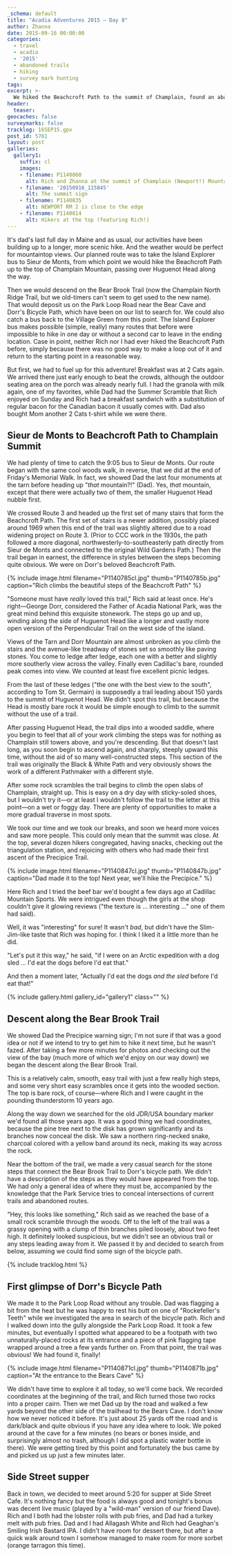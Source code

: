 ```yaml
---
_schema: default
title: "Acadia Adventures 2015 – Day 8"
author: Zhanna
date: 2015-09-16 00:00:00
categories:
  - travel
  - acadia
  - '2015'
  - abandoned trails
  - hiking
  - survey mark hunting
tags:
excerpt: >-
  We hiked the Beachcroft Path to the summit of Champlain, found an abandoned trail and a cave, and finished off the day with lobster rolls and much-needed beer!
header:
  teaser:
geocaches: false
surveymarks: false
tracklog: 16SEP15.gpx
post_id: 5761
layout: post    
galleries:
  gallery1:
    suffix: cl
    images:
    - filename: P1140860
      alt: Rich and Zhanna at the summit of Champlain (Newport!) Mountain
    - filename: '20150916_115845'
      alt: The summit sign
    - filename: P1140835
      alt: NEWPORT RM 2 is close to the edge    
    - filename: P1140814
      alt: Hikers at the top (featuring Rich!)                    
---
```


It's dad's last full day in Maine and as usual, our activities have been building up to a longer, more scenic hike. And the weather would be perfect for mountaintop views. Our planned route was to take the Island Explorer bus to Sieur de Monts, from which point we would hike the Beachcroft Path up to the top of Champlain Mountain, passing over Huguenot Head along the way. 

Then we would descend on the Bear Brook Trail (now the Champlain North Ridge Trail, but we old-timers can't seem to get used to the new name). That would deposit us on the Park Loop Road near the Bear Cave and Dorr's Bicycle Path, which have been on our list to search for. We could also catch a bus back to the Village Green from this point. The Island Explorer bus makes possible (simple, really) many routes that before were impossible to hike in one day or without a second car to leave in the ending location. Case in point, neither Rich nor I had ever hiked the Beachcroft Path before, simply because there was no good way to make a loop out of it and return to the starting point in a reasonable way.

But first, we had to fuel up for this adventure! Breakfast was at 2 Cats again. We arrived there just early enough to beat the crowds, although the outdoor seating area on the porch was already nearly full. I had the granola with milk again, one of my favorites, while Dad had the Summer Scramble that Rich enjoyed on Sunday and Rich had a breakfast sandwich with a substitution of regular bacon for the Canadian bacon it usually comes with. Dad also bought Mom another 2 Cats t-shirt while we were there.

## Sieur de Monts to Beachcroft Path to Champlain Summit

We had plenty of time to catch the 9:05 bus to Sieur de Monts. Our route began with the same cool woods walk, in reverse, that we did at the end of Friday's Memorial Walk. In fact, we showed Dad the last four monuments at the tarn before heading up "_that_ mountain?!" (Dad). Yes, _that_ mountain, except that there were actually two of them, the smaller Huguenot Head nubble first. 

We crossed Route 3 and headed up the first set of many stairs that form the Beachcroft Path. The first set of stairs is a newer addition, possibly placed around 1969 when this end of the trail was slightly altered due to a road widening project on Route 3. (Prior to CCC work in the 1930s, the path followed a more diagonal, northwesterly-to-southeasterly path directly from Sieur de Monts and connected to the original Wild Gardens Path.) Then the trail began in earnest, the difference in styles between the steps becoming quite obvious. We were on Dorr's beloved Beachcroft Path. 

{% include image.html filename="P1140785cl.jpg" thumb="P1140785b.jpg" caption="Rich climbs the beautiful steps of the Beachcroft Path" %}

"Someone must have _really_ loved this trail," Rich said at least once. He's right—George Dorr, considered the Father of Acadia National Park, was the great mind behind this exquisite stonework. The steps go up and up, winding along the side of Huguenot Head like a longer and vastly more open version of the Perpendicular Trail on the west side of the island. 

Views of the Tarn and Dorr Mountain are almost unbroken as you climb the stairs and the avenue-like treadway of stones set so smoothly like paving stones. You come to ledge after ledge, each one with a better and slightly more southerly view across the valley. Finally even Cadillac's bare, rounded peak comes into view. We counted at least five excellent picnic ledges. 

From the last of these ledges ("the one with the best view to the south", according to Tom St. Germain) is supposedly a trail leading about 150 yards to the summit of Huguenot Head. We didn't spot this trail, but because the Head is mostly bare rock it would be simple enough to climb to the summit without the use of a trail.

After passing Huguenot Head, the trail dips into a wooded saddle, where you begin to feel that all of your work climbing the steps was for nothing as Champlain still towers above, and you're descending. But that doesn't last long, as you soon begin to ascend again, and sharply, steeply upward this time, without the aid of so many well-constructed steps. This section of the trail was originally the Black & White Path and very obviously shows the work of a different Pathmaker with a different style. 

After some rock scrambles the trail begins to climb the open slabs of Champlain, straight up. This is easy on a dry day with sticky-soled shoes, but I wouldn't try it—or at least I wouldn't follow the trail to the letter at this point—on a wet or foggy day. There are plenty of opportunities to make a more gradual traverse in most spots.

We took our time and we took our breaks, and soon we heard more voices and saw more people. This could only mean that the summit was close. At the top, several dozen hikers congregated, having snacks, checking out the triangulation station, and rejoicing with others who had made their first ascent of the Precipice Trail. 

{% include image.html filename="P1140847cl.jpg" thumb="P1140847b.jpg" caption="Dad made it to the top! Next year, we'll hike the Precipice." %}

Here Rich and I tried the beef bar we'd bought a few days ago at Cadillac Mountain Sports. We were intrigued even though the girls at the shop couldn't give it glowing reviews ("the texture is ... interesting ..." one of them had said). 

Well, it was "interesting" for sure! It wasn't _bad_, but didn't have the Slim-Jim-like taste that Rich was hoping for. I think I liked it a little more than he did. 

"Let's put it this way," he said, "if I were on an Arctic expedition with a dog sled ... I'd eat the dogs before I'd eat that." 

And then a moment later, "Actually I'd eat the dogs _and the sled_ before I'd eat that!"

{% include gallery.html gallery_id="gallery1" class="" %}

## Descent along the Bear Brook Trail

We showed Dad the Precipice warning sign; I'm not sure if that was a good idea or not if we intend to try to get him to hike it next time, but he wasn't fazed. After taking a few more minutes for photos and checking out the view of the bay (much more of which we'd enjoy on our way down) we began the descent along the Bear Brook Trail. 

This is a relatively calm, smooth, easy trail with just a few really high steps, and some very short easy scrambles once it gets into the wooded section. The top is bare rock, of course—where Rich and I were caught in the pounding thunderstorm 10 years ago. 

Along the way down we searched for the old JDR/USA boundary marker we'd found all those years ago. It was a good thing we had coordinates, because the pine tree next to the disk has grown significantly and its branches now conceal the disk. We saw a northern ring-necked snake, charcoal colored with a yellow band around its neck, making its way across the rock.

Near the bottom of the trail, we made a very casual search for the stone steps that connect the Bear Brook Trail to Dorr's bicycle path. We didn't have a description of the steps as they would have appeared from the top. We had only a general idea of where they must be, accompanied by the knowledge that the Park Service tries to conceal intersections of current trails and abandoned routes. 

"Hey, this looks like something," Rich said as we reached the base of a small rock scramble through the woods. Off to the left of the trail was a grassy opening with a clump of thin branches piled loosely, about two feet high. It definitely looked suspicious, but we didn't see an obvious trail or any steps leading away from it. We passed it by and decided to search from below, assuming we could find some sign of the bicycle path.

{% include tracklog.html %}

## First glimpse of Dorr's Bicycle Path

We made it to the Park Loop Road without any trouble. Dad was flagging a bit from the heat but he was happy to rest his butt on one of "Rockefeller's Teeth" while we investigated the area in search of the bicycle path. Rich and I walked down into the gully alongside the Park Loop Road. It took a few minutes, but eventually I spotted what appeared to be a footpath with two unnaturally-placed rocks at its entrance and a piece of pink flagging tape wrapped around a tree a few yards further on. From that point, the trail was obvious! We had found it, finally! 

{% include image.html filename="P1140871cl.jpg" thumb="P1140871b.jpg" caption="At the entrance to the Bears Cave" %}

We didn't have time to explore it all today, so we'll come back. We recorded coordinates at the beginning of the trail, and Rich turned those two rocks into a proper cairn. Then we met Dad up by the road and walked a few yards beyond the other side of the trailhead to the Bears Cave. I don't know how we never noticed it before. It's just about 25 yards off the road and is dark/black and quite obvious if you have any idea where to look. We poked around at the cave for a few minutes (no bears or bones inside, and surprisingly almost no trash, although I did spot a plastic water bottle in there). We were getting tired by this point and fortunately the bus came by and picked us up just a few minutes later.

## Side Street supper

Back in town, we decided to meet around 5:20 for supper at Side Street Cafe. It's nothing fancy but the food is always good and tonight's bonus was decent live music (played by a "wild-man" version of our friend Dave). Rich and I both had the lobster rolls with pub fries, and Dad had a turkey melt with pub fries. Dad and I had Allagash White and Rich had Geaghan's Smiling Irish Bastard IPA. I didn't have room for dessert there, but after a quick walk around town I somehow managed to make room for more sorbet (orange tarragon this time).